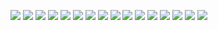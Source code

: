![](https://raw.githubusercontent.com/yWzfc/ojoijji/master/bumo/0.jpg)
![](https://raw.githubusercontent.com/yWzfc/ojoijji/master/bumo/1.jpg)
![](https://raw.githubusercontent.com/yWzfc/ojoijji/master/bumo/2.jpg)
![](https://raw.githubusercontent.com/yWzfc/ojoijji/master/bumo/3.jpg)
![](https://raw.githubusercontent.com/yWzfc/ojoijji/master/bumo/4.jpg)
![](https://raw.githubusercontent.com/yWzfc/ojoijji/master/bumo/5.jpg)
![](https://raw.githubusercontent.com/yWzfc/ojoijji/master/bumo/6.jpg)
![](https://raw.githubusercontent.com/yWzfc/ojoijji/master/bumo/7.jpg)
![](https://raw.githubusercontent.com/yWzfc/ojoijji/master/bumo/8.jpg)
![](https://raw.githubusercontent.com/yWzfc/ojoijji/master/bumo/9.jpg)
![](https://raw.githubusercontent.com/yWzfc/ojoijji/master/bumo/10.jpg)
![](https://raw.githubusercontent.com/yWzfc/ojoijji/master/bumo/11.jpg)
![](https://raw.githubusercontent.com/yWzfc/ojoijji/master/bumo/12.jpg)
![](https://raw.githubusercontent.com/yWzfc/ojoijji/master/bumo/13.jpg)
![](https://raw.githubusercontent.com/yWzfc/ojoijji/master/bumo/14.jpg)
![](https://raw.githubusercontent.com/yWzfc/ojoijji/master/bumo/15.jpg)
